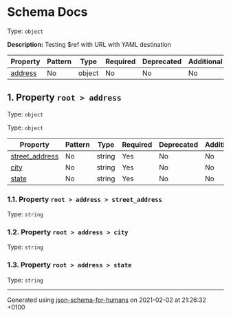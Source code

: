 

# Schema Docs

Type: `object`

**Description:** Testing $ref with URL with YAML destination

| Property | Pattern | Type | Required | Deprecated | Additional | Description |
| -------- | ------- | ---- | -------- | ---------- | ---------- | ----------- |
| [address](#address)|No|object|No|No| No|-|

##  <a name="address"></a>1.  Property `root > address`

Type: `object`

Type: `object`

| Property | Pattern | Type | Required | Deprecated | Additional | Description |
| -------- | ------- | ---- | -------- | ---------- | ---------- | ----------- |
| [street_address](#address_street_address)|No|string|Yes|No| No|-|
| [city](#address_city)|No|string|Yes|No| No|-|
| [state](#address_state)|No|string|Yes|No| No|-|

###  <a name="address_street_address"></a>1.1.  Property `root > address > street_address`

Type: `string`

###  <a name="address_city"></a>1.2.  Property `root > address > city`

Type: `string`

###  <a name="address_state"></a>1.3.  Property `root > address > state`

Type: `string`

----------------------------------------------------------------------------------------------------------------------------
Generated using [json-schema-for-humans](https://github.com/coveooss/json-schema-for-humans) on 2021-02-02 at 21:26:32 +0100